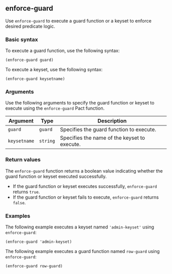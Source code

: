 ## enforce-guard

Use `enforce-guard` to execute a guard function or a keyset to enforce desired predicate logic.

### Basic syntax

To execute a guard function, use the following syntax:

`(enforce-guard guard)`

To execute a keyset, use the following syntax:

`(enforce-guard keysetname)`

### Arguments

Use the following arguments to specify the guard function or keyset to execute using the `enforce-guard` Pact function.

| Argument | Type | Description |
| --- | --- | --- |
| `guard` | `guard` | Specifies the guard function to execute. |
| `keysetname` | `string` | Specifies the name of the keyset to execute. |

### Return values

The `enforce-guard` function returns a boolean value indicating whether the guard function or keyset executed successfully.

- If the guard function or keyset executes successfully, `enforce-guard` returns `true`.
- If the guard function or keyset fails to execute, `enforce-guard` returns `false`.

### Examples

The following example executes a keyset named `'admin-keyset'` using `enforce-guard`:

```pact
(enforce-guard 'admin-keyset)
```

The following example executes a guard function named `row-guard` using `enforce-guard`:

```pact
(enforce-guard row-guard)
```
